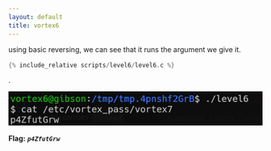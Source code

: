 ```yaml
---
layout: default
title: vortex6
---
```




using basic reversing, we can see that it runs the argument we give it.
```c
{% include_relative scripts/level6/level6.c %}
```
.

![image](./images/level6.png)

**Flag:** ***`p4ZfutGrw`***